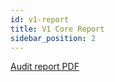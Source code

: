 ```yaml
---
id: v1-report
title: V1 Core Report
sidebar_position: 2
---
```


[Audit report PDF](./SpearbitDAO2023Feb.pdf)